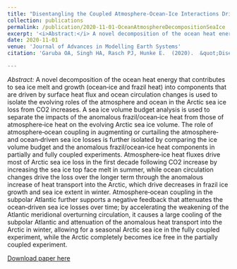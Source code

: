 ```yaml
---
title: "Disentangling the Coupled Atmosphere‐Ocean‐Ice Interactions Driving Arctic Sea Ice Response to CO2 Increases"
collection: publications
permalink: /publication/2020-11-01-OceanAtmosphereDecompositionSeaIce
excerpt: '<i>Abstract:</i> A novel decomposition of the ocean heat energy that contributes to sea ice melt and growth (ocean‐ice and frazil heat) into components that are driven by surface heat flux and ocean circulation changes is used to isolate the evolving roles of the atmosphere and ocean in the Arctic sea ice loss from CO2 increases. A sea ice volume budget analysis is used to separate the impacts of the anomalous frazil/ocean‐ice heat from those of atmosphere‐ice heat on the evolving Arctic sea ice volume. The role of atmosphere‐ocean coupling in augmenting or curtailing the atmosphere‐ and ocean‐driven sea ice losses is further isolated by comparing the ice volume budget and the anomalous frazil/ocean‐ice heat components in partially and fully coupled experiments. Atmosphere‐ice heat fluxes drive most of Arctic sea ice loss in the first decade following CO2 increase by increasing the sea ice top face melt in summer, while ocean circulation changes drive the loss over the longer term through the anomalous increase of heat transport into the Arctic, which drive decreases in frazil ice growth and sea ice extent in winter. Atmosphere‐ocean coupling in the subpolar Atlantic further supports a negative feedback that attenuates the ocean‐driven sea ice losses over time; by accelerating the weakening of the Atlantic meridional overturning circulation, it causes a large cooling of the subpolar Atlantic and attenuation of the anomalous heat transport into the Arctic in winter, allowing for a seasonal Arctic sea ice in the fully coupled experiment, while the Arctic completely becomes ice free in the partially coupled experiment.'
date: 2020-11-01
venue: 'Journal of Advances in Modelling Earth Systems'
citation: 'Garuba OA, Singh HA, Rasch PJ, Hunke E.  (2020).  &quot;Disentangling the Coupled Atmosphere‐Ocean‐Ice Interactions Driving Arctic Sea Ice Response to CO$_2$ Increases&quot;, <i>Journal of Advances in Modelling Earth Systems</i>, 12 (11), e2019MS001902, doi: 10.1029/2019MS001902.  

---
```


<i>Abstract:</i> A novel decomposition of the ocean heat energy that contributes to sea ice melt and growth (ocean‐ice and frazil heat) into components that are driven by surface heat flux and ocean circulation changes is used to isolate the evolving roles of the atmosphere and ocean in the Arctic sea ice loss from CO2 increases. A sea ice volume budget analysis is used to separate the impacts of the anomalous frazil/ocean‐ice heat from those of atmosphere‐ice heat on the evolving Arctic sea ice volume. The role of atmosphere‐ocean coupling in augmenting or curtailing the atmosphere‐ and ocean‐driven sea ice losses is further isolated by comparing the ice volume budget and the anomalous frazil/ocean‐ice heat components in partially and fully coupled experiments. Atmosphere‐ice heat fluxes drive most of Arctic sea ice loss in the first decade following CO2 increase by increasing the sea ice top face melt in summer, while ocean circulation changes drive the loss over the longer term through the anomalous increase of heat transport into the Arctic, which drive decreases in frazil ice growth and sea ice extent in winter. Atmosphere‐ocean coupling in the subpolar Atlantic further supports a negative feedback that attenuates the ocean‐driven sea ice losses over time; by accelerating the weakening of the Atlantic meridional overturning circulation, it causes a large cooling of the subpolar Atlantic and attenuation of the anomalous heat transport into the Arctic in winter, allowing for a seasonal Arctic sea ice in the fully coupled experiment, while the Arctic completely becomes ice free in the partially coupled experiment.

[Download paper here](http://hansialice.github.io/files/JAMES-GarubaEtAl2020-OceanSeaIceCoupling.pdf)
